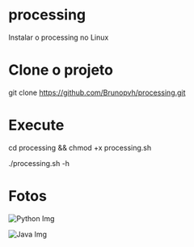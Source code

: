 # processing

Instalar o processing no Linux

# Clone o projeto

  git clone https://github.com/Brunopvh/processing.git
  
# Execute

   cd processing && chmod +x processing.sh
   
   ./processing.sh -h
   
   
   # Fotos
   
![Python Img](https://raw.github.com/Brunopvh/processing/master/imgs/processing-py.png)



![Java Img](https://raw.github.com/Brunopvh/processing/master/imgs/processing-java.png)
